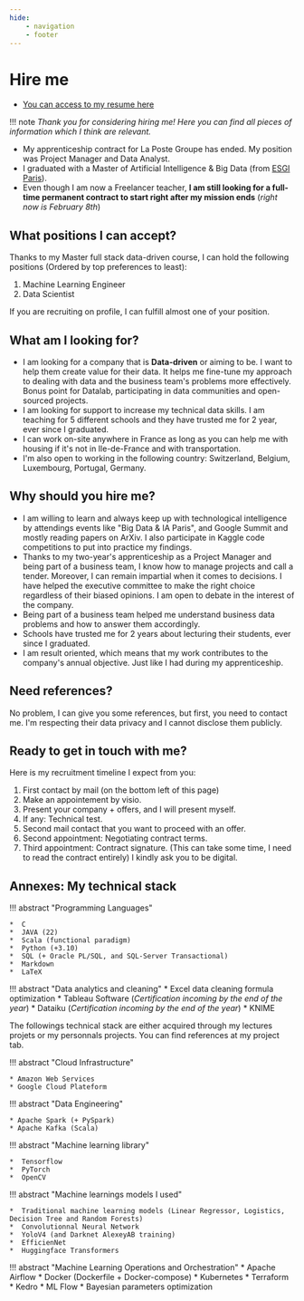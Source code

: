 ```yaml
---
hide:
    - navigation
    - footer
---
```


# Hire me

* [You can access to my resume here](../resume_cv-Generic.pdf)


!!! note
    *Thank you for considering hiring me! Here you can find all pieces of information which I think are relevant.*

*  My apprenticeship contract for La Poste Groupe has ended. My position was Project Manager and Data Analyst.
*  I graduated with a Master of Artificial Intelligence & Big Data (from [ESGI Paris](https://esgi.fr)).
*  Even though I am now a Freelancer teacher, **I am still looking for a full-time permanent contract to start right after my mission ends** (*right now is February 8th*)


## What positions I can accept?

Thanks to my Master full stack data-driven course, I can hold the following positions (Ordered by top preferences to least):

1.  Machine Learning Engineer
2.  Data Scientist

If you are recruiting on profile, I can fulfill almost one of your position.

## What am I looking for?

*  I am looking for a company that is **Data-driven** or aiming to be. I want to help them create value for their data. It helps me fine-tune my approach to dealing with data and the business team's problems more effectively. Bonus point for Datalab, participating in data communities and open-sourced projects.
*  I am looking for support to increase my technical data skills. I am teaching for 5 different schools and they have trusted me for 2 year, ever since I graduated.
*  I can work on-site anywhere in France as long as you can help me with housing if it's not in Ile-de-France and with transportation.
*  I'm also open to working in the following country: Switzerland, Belgium, Luxembourg, Portugal, Germany.


## Why should you hire me?

*  I am willing to learn and always keep up with technological intelligence by attendings events like "Big Data & IA Paris", and Google Summit and mostly reading papers on ArXiv. I also participate in Kaggle code competitions to put into practice my findings.
*  Thanks to my two-year's apprenticeship as a Project Manager and being part of a business team, I know how to manage projects and call a tender. Moreover, I can remain impartial when it comes to decisions. I have helped the executive committee to make the right choice regardless of their biased opinions. I am open to debate in the interest of the company.
*  Being part of a business team helped me understand business data problems and how to answer them accordingly.
*  Schools have trusted me for 2 years about lecturing their students, ever since I graduated.
*  I am result oriented, which means that my work contributes to the company's annual objective. Just like I had during my apprenticeship.

## Need references?

No problem, I can give you some references, but first, you need to contact me. I'm respecting their data privacy and I cannot disclose them publicly.

## Ready to get in touch with me?

Here is my recruitment timeline I expect from you:

1. First contact by mail (on the bottom left of this page)
2. Make an appointement by visio.
3. Present your company + offers, and I will present myself.
4. If any: Technical test.
5. Second mail contact that you want to proceed with an offer.
6. Second appointment: Negotiating contract terms.
7. Third appointment: Contract signature. (This can take some time, I need to read the contract entirely) I kindly ask you to be digital.

## Annexes: My technical stack

!!! abstract "Programming Languages"

    *  C
    *  JAVA (22)
    *  Scala (functional paradigm)
    *  Python (+3.10)
    *  SQL (+ Oracle PL/SQL, and SQL-Server Transactional)
    *  Markdown
    *  LaTeX


!!! abstract "Data analytics and cleaning"
    *  Excel data cleaning formula optimization
    *  Tableau Software (*Certification incoming by the end of the year*)
    *  Dataiku (*Certification incoming by the end of the year*)
    *  KNIME

The followings technical stack are either acquired through my lectures projets or my personnals projects. You can find references at my project tab.

!!! abstract "Cloud Infrastructure"
    
    * Amazon Web Services
    * Google Cloud Plateform

!!! abstract "Data Engineering"

    * Apache Spark (+ PySpark)
    * Apache Kafka (Scala)

!!! abstract "Machine learning library"

    *  Tensorflow
    *  PyTorch
    *  OpenCV

!!! abstract "Machine learnings models I used"

    *  Traditional machine learning models (Linear Regressor, Logistics, Decision Tree and Random Forests)
    *  Convolutionnal Neural Network
    *  YoloV4 (and Darknet AlexeyAB training)
    *  EfficienNet
    *  Huggingface Transformers

!!! abstract "Machine Learning Operations and Orchestration"
    *  Apache Airflow
    *  Docker (Dockerfile + Docker-compose)
    *  Kubernetes
    *  Terraform
    *  Kedro
    *  ML Flow
    *  Bayesian parameters optimization

